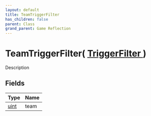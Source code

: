 ```yaml
---
layout: default
title: TeamTriggerFilter
has_children: false
parent: Class
grand_parent: Game Reflection
---
```

# TeamTriggerFilter( [ TriggerFilter ](/docs/game-reflection/classes/trigger_filter) )
Description 

## Fields

| Type | Name |
|:-------------|:--------------|
| [uint](/docs/game-reflection/components/uint) | team |

